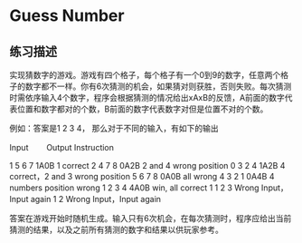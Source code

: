 # Guess Number  

## 练习描述

实现猜数字的游戏。游戏有四个格子，每个格子有一个0到9的数字，任意两个格子的数字都不一样。你有6次猜测的机会，如果猜对则获胜，否则失败。每次猜测时需依序输入4个数字，程序会根据猜测的情况给出xAxB的反馈，A前面的数字代表位置和数字都对的个数，B前面的数字代表数字对但是位置不对的个数。

例如：答案是1 2 3 4， 那么对于不同的输入，有如下的输出

Input　　    Output             Instruction

1 5 6 7      1A0B               1 correct
2 4 7 8      0A2B               2 and 4 wrong position
0 3 2 4      1A2B               4 correct，2 and 3 wrong position
5 6 7 8      0A0B               all wrong
4 3 2 1      0A4B               4 numbers position wrong
1 2 3 4      4A0B               win, all correct
1 1 2 3      Wrong Input，Input again
1 2          Wrong Input，Input again

答案在游戏开始时随机生成。输入只有6次机会，在每次猜测时，程序应给出当前猜测的结果，以及之前所有猜测的数字和结果以供玩家参考。